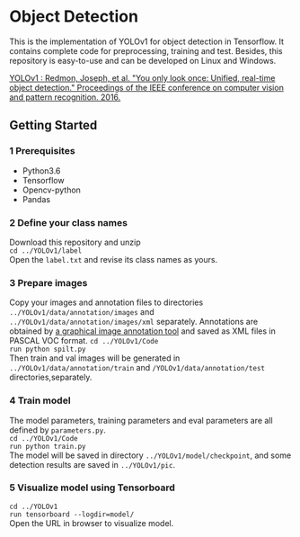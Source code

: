 # Object Detection
This is the implementation of YOLOv1 for object detection in Tensorflow. It contains complete code for preprocessing, training and test. Besides, this repository is easy-to-use and can be developed on Linux and Windows.  

[YOLOv1 : Redmon, Joseph, et al. "You only look once: Unified, real-time object detection." Proceedings of the IEEE conference on computer vision and pattern recognition. 2016.](https://arxiv.org/abs/1506.02640)

## Getting Started
### 1 Prerequisites  
* Python3.6  
* Tensorflow  
* Opencv-python  
* Pandas  

### 2 Define your class names  
Download this repository and unzip  
`cd ../YOLOv1/label`  
Open the `label.txt` and revise its class names as yours.  

### 3 Prepare images  
Copy your images and annotation files to directories `../YOLOv1/data/annotation/images` and `../YOLOv1/data/annotation/images/xml` separately. Annotations are obtained by [a graphical image annotation tool](https://github.com/tzutalin/labelImg) and  saved as XML files in PASCAL VOC format.
`cd ../YOLOv1/Code`  
`run python spilt.py`  
Then train and val images will be generated in  `../YOLOv1/data/annotation/train` and  `/YOLOv1/data/annotation/test` directories,separately.  

### 4 Train model  
The model parameters, training parameters and eval parameters are all defined by `parameters.py`.  
`cd ../YOLOv1/Code`  
`run python train.py`  
The model will be saved in directory `../YOLOv1/model/checkpoint`, and some detection results are saved in `../YOLOv1/pic`. 
 
### 5 Visualize model using Tensorboard  
`cd ../YOLOv1`  
`run tensorboard --logdir=model/`   
Open the URL in browser to visualize model.  
